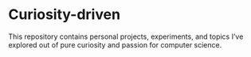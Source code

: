 # Curiosity-driven
This repository contains personal projects, experiments, and topics I’ve explored out of pure curiosity and passion for computer science.
